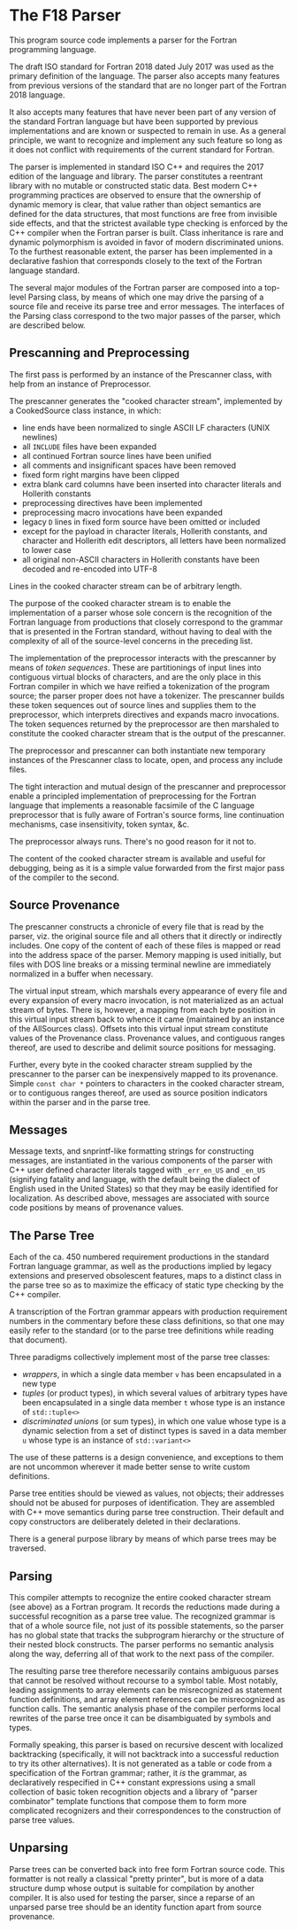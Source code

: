 <!--
Copyright (c) 2018-2019, NVIDIA CORPORATION.  All rights reserved.
-->

The F18 Parser
==============
This program source code implements a parser for the Fortran programming
language.

The draft ISO standard for Fortran 2018 dated July 2017 was used as the
primary definition of the language.  The parser also accepts many features
from previous versions of the standard that are no longer part of the Fortran
2018 language.

It also accepts many features that have never been part of any version
of the standard Fortran language but have been supported by previous
implementations and are known or suspected to remain in use.  As a
general principle, we want to recognize and implement any such feature
so long as it does not conflict with requirements of the current standard
for Fortran.

The parser is implemented in standard ISO C++ and requires the 2017
edition of the language and library.  The parser constitutes a reentrant
library with no mutable or constructed static data.  Best modern C++
programming practices are observed to ensure that the ownership of
dynamic memory is clear, that value rather than object semantics are
defined for the data structures, that most functions are free from
invisible side effects, and that the strictest available type checking
is enforced by the C++ compiler when the Fortran parser is built.
Class inheritance is rare and dynamic polymorphism is avoided in favor
of modern discriminated unions.  To the furthest reasonable extent, the
parser has been implemented in a declarative fashion that corresponds
closely to the text of the Fortran language standard.

The several major modules of the Fortran parser are composed into a
top-level Parsing class, by means of which one may drive the parsing of a
source file and receive its parse tree and error messages.  The interfaces
of the Parsing class correspond to the two major passes of the parser,
which are described below.

Prescanning and Preprocessing
-----------------------------
The first pass is performed by an instance of the Prescanner class,
with help from an instance of Preprocessor.

The prescanner generates the "cooked character stream", implemented
by a CookedSource class instance, in which:
* line ends have been normalized to single ASCII LF characters (UNIX newlines)
* all `INCLUDE` files have been expanded
* all continued Fortran source lines have been unified
* all comments and insignificant spaces have been removed
* fixed form right margins have been clipped
* extra blank card columns have been inserted into character literals
  and Hollerith constants
* preprocessing directives have been implemented
* preprocessing macro invocations have been expanded
* legacy `D` lines in fixed form source have been omitted or included
* except for the payload in character literals, Hollerith constants,
  and character and Hollerith edit descriptors, all letters have been
  normalized to lower case
* all original non-ASCII characters in Hollerith constants have been
  decoded and re-encoded into UTF-8

Lines in the cooked character stream can be of arbitrary length.

The purpose of the cooked character stream is to enable the implementation
of a parser whose sole concern is the recognition of the Fortran language
from productions that closely correspond to the grammar that is presented
in the Fortran standard, without having to deal with the complexity of
all of the source-level concerns in the preceding list.

The implementation of the preprocessor interacts with the prescanner by
means of _token sequences_.  These are partitionings of input lines into
contiguous virtual blocks of characters, and are the only place in this
Fortran compiler in which we have reified a tokenization of the program
source; the parser proper does not have a tokenizer.  The prescanner
builds these token sequences out of source lines and supplies them
to the preprocessor, which interprets directives and expands macro
invocations.  The token sequences returned by the preprocessor are then
marshaled to constitute the cooked character stream that is the output of
the prescanner.

The preprocessor and prescanner can both instantiate new temporary
instances of the Prescanner class to locate, open, and process any
include files.

The tight interaction and mutual design of the prescanner and preprocessor
enable a principled implementation of preprocessing for the Fortran
language that implements a reasonable facsimile of the C language
preprocessor that is fully aware of Fortran's source forms, line
continuation mechanisms, case insensitivity, token syntax, &c.

The preprocessor always runs.  There's no good reason for it not to.

The content of the cooked character stream is available and useful
for debugging, being as it is a simple value forwarded from the first major
pass of the compiler to the second.

Source Provenance
-----------------
The prescanner constructs a chronicle of every file that is read by the
parser, viz. the original source file and all others that it directly
or indirectly includes.  One copy of the content of each of these files
is mapped or read into the address space of the parser.  Memory mapping
is used initially, but files with DOS line breaks or a missing terminal
newline are immediately normalized in a buffer when necessary.

The virtual input stream, which marshals every appearance of every file
and every expansion of every macro invocation, is not materialized as
an actual stream of bytes.  There is, however, a mapping from each byte
position in this virtual input stream back to whence it came (maintained
by an instance of the AllSources class).  Offsets into this virtual input
stream constitute values of the Provenance class.  Provenance values,
and contiguous ranges thereof, are used to describe and delimit source
positions for messaging.

Further, every byte in the cooked character stream supplied by the
prescanner to the parser can be inexpensively mapped to its provenance.
Simple `const char *` pointers to characters in the cooked character
stream, or to contiguous ranges thereof, are used as source position
indicators within the parser and in the parse tree.

Messages
--------
Message texts, and snprintf-like formatting strings for constructing
messages, are instantiated in the various components of the parser with
C++ user defined character literals tagged with `_err_en_US` and `_en_US`
(signifying fatality and language, with the default being the dialect of
English used in the United States) so that they may be easily identified
for localization.  As described above, messages are associated with
source code positions by means of provenance values.

The Parse Tree
--------------
Each of the ca. 450 numbered requirement productions in the standard
Fortran language grammar, as well as the productions implied by legacy
extensions and preserved obsolescent features, maps to a distinct class
in the parse tree so as to maximize the efficacy of static type checking
by the C++ compiler.

A transcription of the Fortran grammar appears with production requirement
numbers in the commentary before these class definitions, so that one
may easily refer to the standard (or to the parse tree definitions while
reading that document).

Three paradigms collectively implement most of the parse tree classes:
* *wrappers*, in which a single data member `v` has been encapsulated
  in a new type
* *tuples* (or product types), in which several values of arbitrary
  types have been encapsulated in a single data member `t` whose type
  is an instance of `std::tuple<>`
* *discriminated unions* (or sum types), in which one value whose type is
  a dynamic selection from a set of distinct types is saved in a data
  member `u` whose type is an instance of `std::variant<>`

The use of these patterns is a design convenience, and exceptions to them
are not uncommon wherever it made better sense to write custom definitions.

Parse tree entities should be viewed as values, not objects; their
addresses should not be abused for purposes of identification.  They are
assembled with C++ move semantics during parse tree construction.
Their default and copy constructors are deliberately deleted in their
declarations.

There is a general purpose library by means of which parse trees may
be traversed.

Parsing
-------
This compiler attempts to recognize the entire cooked character stream
(see above) as a Fortran program.  It records the reductions made during
a successful recognition as a parse tree value.  The recognized grammar
is that of a whole source file, not just of its possible statements,
so the parser has no global state that tracks the subprogram hierarchy
or the structure of their nested block constructs.  The parser performs
no semantic analysis along the way, deferring all of that work to the
next pass of the compiler.

The resulting parse tree therefore necessarily contains ambiguous parses
that cannot be resolved without recourse to a symbol table.  Most notably,
leading assignments to array elements can be misrecognized as statement
function definitions, and array element references can be misrecognized
as function calls.  The semantic analysis phase of the compiler performs
local rewrites of the parse tree once it can be disambiguated by symbols
and types.

Formally speaking, this parser is based on recursive descent with
localized backtracking (specifically, it will not backtrack into a
successful reduction to try its other alternatives).  It is not generated
as a table or code from a specification of the Fortran grammar; rather, it
_is_ the grammar, as declaratively respecified in C++ constant expressions
using a small collection of basic token recognition objects and a library
of "parser combinator" template functions that compose them to form more
complicated recognizers and their correspondences to the construction
of parse tree values.

Unparsing
---------
Parse trees can be converted back into free form Fortran source code.
This formatter is not really a classical "pretty printer", but is
more of a data structure dump whose output is suitable for compilation
by another compiler.  It is also used for testing the parser, since a
reparse of an unparsed parse tree should be an identity function apart from
source provenance.

